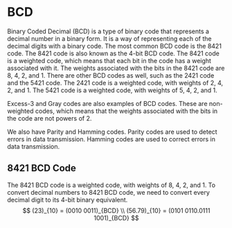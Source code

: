 # BCD

Binary Coded Decimal (BCD) is a type of binary code that represents a decimal number in a binary form. It is a way of representing each of the decimal digits with a binary code.
The most common BCD code is the 8421 code. The 8421 code is also known as the 4-bit BCD code. The 8421 code is a weighted code, which means that each bit in the code has a weight associated with it. The weights associated with the bits in the 8421 code are 8, 4, 2, and 1. 
There are other BCD codes as well, such as the 2421 code and the 5421 code. The 2421 code is a weighted code, with weights of 2, 4, 2, and 1. The 5421 code is a weighted code, with weights of 5, 4, 2, and 1.

Excess-3 and Gray codes are also examples of BCD codes. These are non-weighted codes, which means that the weights associated with the bits in the code are not powers of 2.

We also have Parity and Hamming codes. Parity codes are used to detect errors in data transmission. Hamming codes are used to correct errors in data transmission.

## 8421 BCD Code

The 8421 BCD code is a weighted code, with weights of 8, 4, 2, and 1. To convert decimal numbers to 8421 BCD code, we need to convert every decimal digit to its 4-bit binary equivalent.
$$
(23)_{10} = (0010 0011)_{BCD} \\
(56.79)_{10} = (0101 0110.0111 1001)_{BCD}
$$
